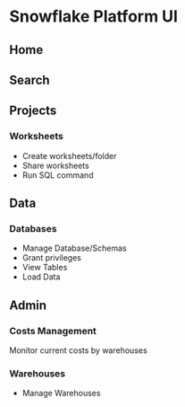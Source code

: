 # Snowflake Platform UI

## Home

## Search

## Projects

### Worksheets

- Create worksheets/folder
- Share worksheets
- Run SQL command

## Data

### Databases

- Manage Database/Schemas
- Grant privileges
- View Tables
- Load Data

## Admin

### Costs Management

Monitor current costs by warehouses

### Warehouses

- Manage Warehouses
